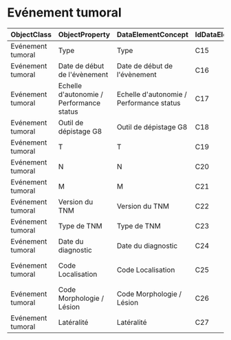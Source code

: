 # Evénement tumoral

| ObjectClass | ObjectProperty | DataElementConcept | IdDataElementConcept | ConceptualDomain | DataElementConceptDefFR | DataElementConceptDefEN |
| ----------- | -------------- | ------------------ | -------------------- | ---------------- | ----------------------- | ----------------------- |
| Evénement tumoral | Type | Type | C15 |  |  |  |
| Evénement tumoral | Date de début de l'évènement | Date de début de l'évènement | C16 |  |  |  |
| Evénement tumoral | Echelle d'autonomie / Performance status | Echelle d'autonomie / Performance status | C17 | [OMS](https://github.com/ylaizet/OSIRIS/blob/master/ConceptualDomain/OMS.md#OMS) |  |  |
| Evénement tumoral | Outil de dépistage G8 | Outil de dépistage G8 | C18 |  |  |  |
| Evénement tumoral | T | T | C19 |  |  |  |
| Evénement tumoral | N | N | C20 |  |  |  |
| Evénement tumoral | M | M | C21 |  |  |  |
| Evénement tumoral | Version du TNM | Version du TNM | C22 |  |  |  |
| Evénement tumoral | Type de TNM | Type de TNM | C23 |  |  |  |
| Evénement tumoral | Date du diagnostic | Date du diagnostic | C24 |  |  |  |
| Evénement tumoral | Code Localisation | Code Localisation | C25 | [CIM-O-3 Topo](https://github.com/ylaizet/OSIRIS/blob/master/ConceptualDomain/CIM-O-3 Topo.md#CIM-O-3 Topo) |  |  |
| Evénement tumoral | Code Morphologie / Lésion | Code Morphologie / Lésion | C26 | [CIM-O-3 Morpho](https://github.com/ylaizet/OSIRIS/blob/master/ConceptualDomain/CIM-O-3 Morpho.md#CIM-O-3 Morpho) |  |  |
| Evénement tumoral | Latéralité | Latéralité | C27 |  |  |  |
